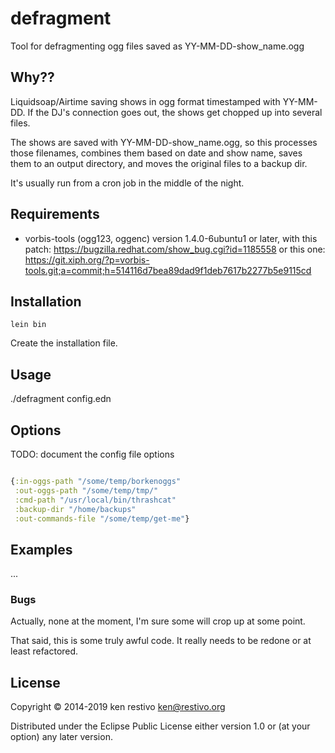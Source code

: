 # defragment

Tool for defragmenting ogg files saved as YY-MM-DD-show_name.ogg

## Why??

Liquidsoap/Airtime saving shows in ogg format timestamped with YY-MM-DD. If the DJ's connection goes out, the shows get chopped up into several files. 

The shows are saved with YY-MM-DD-show_name.ogg, so this processes those filenames, combines them based on date and show name, saves them to an output directory, and moves the original files to a backup dir.

It's usually run from a cron job in the middle of the night.

## Requirements
* vorbis-tools (ogg123, oggenc) version 1.4.0-6ubuntu1 or later, with this patch:
https://bugzilla.redhat.com/show_bug.cgi?id=1185558
or this one:
https://git.xiph.org/?p=vorbis-tools.git;a=commit;h=514116d7bea89dad9f1deb7617b2277b5e9115cd

## Installation

	lein bin

Create the installation file.

## Usage

  ./defragment config.edn

## Options

TODO: document the config file options

```clojure

{:in-oggs-path "/some/temp/borkenoggs"
 :out-oggs-path "/some/temp/tmp/"
 :cmd-path "/usr/local/bin/thrashcat"
 :backup-dir "/home/backups"
 :out-commands-file "/some/temp/get-me"}
```

## Examples

...

### Bugs

Actually, none at the moment, I'm sure some will crop up at some point.

That said, this is some truly awful code. It really needs to be redone or at least refactored.

## License

Copyright © 2014-2019 ken restivo <ken@restivo.org>

Distributed under the Eclipse Public License either version 1.0 or (at
your option) any later version.

